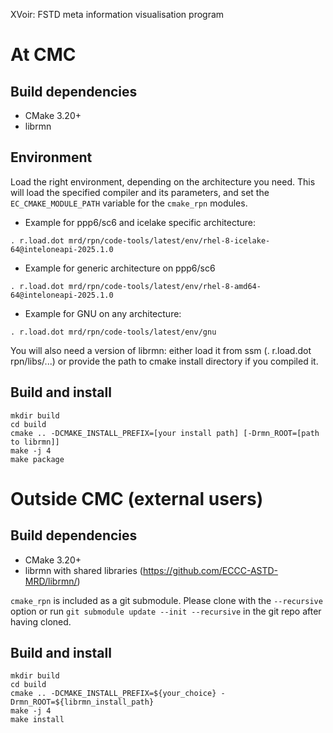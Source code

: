XVoir: FSTD meta information visualisation program

# At CMC

## Build dependencies

- CMake 3.20+
- librmn

## Environment

Load the right environment, depending on the architecture you need.  This
will load the specified compiler and its parameters, and set the
`EC_CMAKE_MODULE_PATH` variable for the `cmake_rpn` modules.

- Example for ppp6/sc6 and icelake specific architecture:

```
. r.load.dot mrd/rpn/code-tools/latest/env/rhel-8-icelake-64@inteloneapi-2025.1.0
```

- Example for generic architecture on ppp6/sc6

```
. r.load.dot mrd/rpn/code-tools/latest/env/rhel-8-amd64-64@inteloneapi-2025.1.0
```

- Example for GNU on any architecture:

```
. r.load.dot mrd/rpn/code-tools/latest/env/gnu
```

You will also need a version of librmn: either load it from ssm
(. r.load.dot rpn/libs/...) or provide the path to cmake install directory
if you compiled it.

## Build and install

```
mkdir build
cd build
cmake .. -DCMAKE_INSTALL_PREFIX=[your install path] [-Drmn_ROOT=[path to librmn]]
make -j 4
make package
```

# Outside CMC (external users)

## Build dependencies

- CMake 3.20+
- librmn with shared libraries (https://github.com/ECCC-ASTD-MRD/librmn/)

`cmake_rpn` is included as a git submodule.  Please clone with the
`--recursive` option or run `git submodule update --init --recursive` in the
git repo after having cloned.

## Build and install

```
mkdir build
cd build
cmake .. -DCMAKE_INSTALL_PREFIX=${your_choice} -Drmn_ROOT=${librmn_install_path}
make -j 4
make install
```
